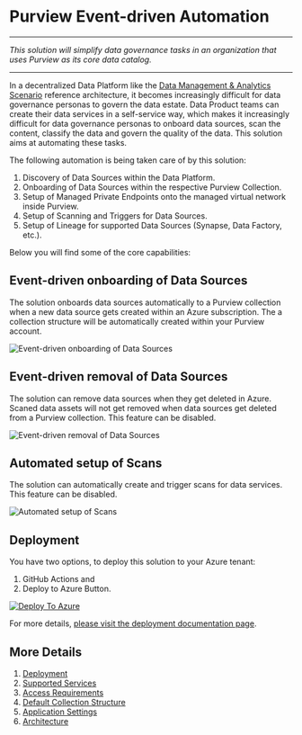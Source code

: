 # Purview Event-driven Automation

---

_This solution will simplify data governance tasks in an organization that uses Purview as its core data catalog._

---

In a decentralized Data Platform like the [Data Management & Analytics Scenario](https://github.com/Azure/data-management-zone) reference architecture, it becomes increasingly difficult for data governance personas to govern the data estate. Data Product teams can create their data services in a self-service way, which makes it increasingly difficult for data governance personas to onboard data sources, scan the content, classify the data and govern the quality of the data. This solution aims at automating these tasks.

The following automation is being taken care of by this solution:

1. Discovery of Data Sources within the Data Platform.
2. Onboarding of Data Sources within the respective Purview Collection.
3. Setup of Managed Private Endpoints onto the managed virtual network inside Purview.
4. Setup of Scanning and Triggers for Data Sources.
5. Setup of Lineage for supported Data Sources (Synapse, Data Factory, etc.).

Below you will find some of the core capabilities:

## Event-driven onboarding of Data Sources

The solution onboards data sources automatically to a Purview collection when a new data source gets created within an Azure subscription. The a collection structure will be automatically created within your Purview account.

![Event-driven onboarding of Data Sources](/docs/images/PurviewOnboarding.gif)

## Event-driven removal of Data Sources

The solution can remove data sources when they get deleted in Azure. Scaned data assets will not get removed when data sources get deleted from a Purview collection. This feature can be disabled.

![Event-driven removal of Data Sources](/docs/images/PurviewRemoval.gif)

## Automated setup of Scans

The solution can automatically create and trigger scans for data services. This feature can be disabled.

![Automated setup of Scans](/docs/images/PurviewScanning.gif)

## Deployment

You have two options, to deploy this solution to your Azure tenant:

1. GitHub Actions and
2. Deploy to Azure Button.

[![Deploy To Azure](https://aka.ms/deploytoazurebutton)](https://portal.azure.com/#blade/Microsoft_Azure_CreateUIDef/CustomDeploymentBlade/uri/https%3A%2F%2Fraw.githubusercontent.com%2Fmarvinbuss%2FPurviewAutomation%2Fmain%2Finfra%2Fmain.json/uiFormDefinitionUri/https%3A%2F%2Fraw.githubusercontent.com%2Fmarvinbuss%2FPurviewAutomation%2Fmain%2Fdocs%2Freference%2Fportal.json)

For more details, [please visit the deployment documentation page](/docs/Deployment.md).

## More Details

1. [Deployment](/docs/Deployment.md)
2. [Supported Services](/docs/SupportedServices.md)
3. [Access Requirements](/docs/AccessRequirements.md)
4. [Default Collection Structure](/docs/DefaultCollectionStructure.md)
5. [Application Settings](/docs/ApplicationSettings.md)
6. [Architecture](/docs/Architecture.md)
